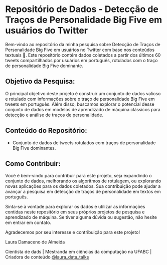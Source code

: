 # Repositório de Dados - Detecção de Traços de Personalidade Big Five em usuários do Twitter

Bem-vindo ao repositório da minha pesquisa sobre Detecção de Traços de Personalidade Big Five em usuários no Twitter com base nos conteúdos textuais :wave:. Este repositório contém dados coletados a partir dos últimos 60 tweets compartilhados por usuários em português, rotulados com o traço de personalidade Big Five dominante.

## Objetivo da Pesquisa:

O principal objetivo deste projeto é construir um conjunto de dados valioso e rotulado com informações sobre o traço de personalidade Big Five em tweets em português. Além disso, buscamos explorar o potencial desse conjunto de dados em modelos de aprendizado de máquina clássicos para detecção e análise de traços de personalidade.

## Conteúdo do Repositório:

- Conjunto de dados de tweets rotulados com traços de personalidade Big Five dominantes.


## Como Contribuir:
Você é bem-vindo para contribuir para este projeto, seja expandindo o conjunto de dados, melhorando os algoritmos de rotulagem, ou explorando novas aplicações para os dados coletados. Sua contribuição pode ajudar a avançar a pesquisa em detecção de traços de personalidade em textos em português.

Sinta-se à vontade para explorar os dados e utilizar as informações contidas neste repositório em seus próprios projetos de pesquisa e aprendizado de máquina. Se tiver alguma dúvida ou sugestão, não hesite em entrar em contato.

Agradecemos por seu interesse e contribuição para este projeto!

Laura Damaceno de Almeida

Cientista de dads | Mestranda em ciências da computação na UFABC | Criadora de conteúdo [@laura_data_talks](http://beacons.ai/laura_data)
